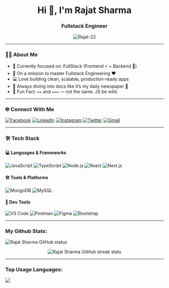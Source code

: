 <h1 align="center">Hi 👋, I'm Rajat Sharma</h1>
<h3 align="center">Fullstack Engineer</h3>

<p align="center">
  <img src="https://komarev.com/ghpvc/?username=Rajat-22&label=Profile%20views&color=0e75b6&style=flat" alt="Rajat-22" />
</p>

---

### 👨‍💻 About Me

- 🔭 Currently focused on: FullStack (Frontend ⚡ + Backend 💾)
- 🌱 On a mission to master Fullstack Engineering ❤️
- 💻 Love building clean, scalable, production-ready apps
- 📖 Always diving into docs like it’s my daily newspaper 📰
- 🤯 Fun Fact: `==` and `===` — not the same. JS be wild.

---

### 🌐 Connect With Me

[![Facebook](https://img.shields.io/badge/Facebook-1877F2?style=for-the-badge&logo=facebook&logoColor=white)](https://www.facebook.com/profile.php?id=100009971371239)
[![LinkedIn](https://img.shields.io/badge/LinkedIn-0077B5?style=for-the-badge&logo=linkedin&logoColor=white)](https://www.linkedin.com/in/rajatsharma22)
[![Instagram](https://img.shields.io/badge/Instagram-E4405F?style=for-the-badge&logo=instagram&logoColor=white)](https://www.instagram.com/_mr__sharma__/)
[![Twitter](https://img.shields.io/badge/Twitter-1DA1F2?style=for-the-badge&logo=twitter&logoColor=white)](https://twitter.com/_mr_Rajat_?s=09)
[![Gmail](https://img.shields.io/badge/Gmail-D14836?style=for-the-badge&logo=gmail&logoColor=white)](mailto:rajatsharma221098@gmail.com.com)

---

### 🛠️ Tech Stack

#### 💻 Languages & Frameworks
![JavaScript](https://img.shields.io/badge/-JavaScript-black?style=flat-square&logo=javascript)
![TypeScript](https://img.shields.io/badge/-TypeScript-007ACC?style=flat-square&logo=typescript)
![Node.js](https://img.shields.io/badge/-Node.js-339933?style=flat-square&logo=node.js)
![React](https://img.shields.io/badge/-React-61DAFB?style=flat-square&logo=react)
![Next.js](https://img.shields.io/badge/-Next.js-black?style=flat-square&logo=next.js)

#### 🛠️ Tools & Platforms
![MongoDB](https://img.shields.io/badge/-MongoDB-47A248?style=flat-square&logo=mongodb)
![MySQL](https://img.shields.io/badge/-MySQL-4479A1?style=flat-square&logo=mysql)

#### 🧰 Dev Tools
![VS Code](https://img.shields.io/badge/-VSCode-007ACC?style=flat-square&logo=visual-studio-code)
![Postman](https://img.shields.io/badge/-Postman-F26B3A?style=flat-square&logo=postman)
![Figma](https://img.shields.io/badge/-Figma-black?style=flat-square&logo=figma)
![Bootstrap](https://img.shields.io/badge/-Bootstrap-7952B3?style=flat-square&logo=bootstrap)

---

### My Github Stats:

<p>
  <img align="center" src="https://github-readme-stats.vercel.app/api?username=Rajat-22&show_icons=true&include_all_commits=true&theme=algolia&hide_border=true" alt="Rajat Sharma GitHub status" />
</p>
<p align="center">
  <img
    src="https://streak-stats.demolab.com/?user=Rajat-22&theme=algolia&hide_border=true"
    alt="Rajat Sharma GitHub streak stats"
  />
</p>

---

### Top Usage Languages:

<img align="center" src="https://github-readme-stats.vercel.app/api/top-langs/?username=Rajat-22&layout=compact&theme=algolia&hide_border=true&&langs_count=10" />


